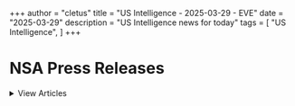 +++ 
author = "cletus"
title = "US Intelligence - 2025-03-29 - EVE"
date = "2025-03-29"
description = "US Intelligence news for today"
tags = [
    "US Intelligence",
]
+++

# NSA Press Releases

<details>
<summary>View Articles</summary>
<br>

<input type='checkbox' name='article_1' value='https://www.nsa.gov/Press-Room/Press-Releases-Statements/' /> 1 - <a href='https://www.google.com/search?q=www.nsa.gov+Central+Intelligence+AgencyCentral+Intelligence+Agency' target='_blank' rel='noopener noreferrer'>Search - </a> <a href='https://12ft.io/https://www.nsa.gov/Press-Room/Press-Releases-Statements/' target='_blank' rel='noopener noreferrer'>Central Intelligence AgencyCentral Intelligence Agency</a><br>

<input type='checkbox' name='article_2' value='https://www.nsa.gov/Press-Room/Press-Releases-Statements/stories/story/dcia-welcomes-liz-lyons-as-director-of-public-affairs/' /> 2 - <a href='https://www.google.com/search?q=www.nsa.gov+DCIA+Welcomes+Liz+Lyons+as+Director+of+Public+AffairsPublished+February+18%2C+2025' target='_blank' rel='noopener noreferrer'>Search - </a> <a href='https://12ft.io/https://www.nsa.gov/Press-Room/Press-Releases-Statements/stories/story/dcia-welcomes-liz-lyons-as-director-of-public-affairs/' target='_blank' rel='noopener noreferrer'>DCIA Welcomes Liz Lyons as Director of Public AffairsPublished February 18, 2025</a><br>

<input type='checkbox' name='article_3' value='https://www.nsa.gov/Press-Room/Press-Releases-Statements/stories/story/michael-ellis-sworn-in-as-cia-deputy-director/' /> 3 - <a href='https://www.google.com/search?q=www.nsa.gov+Michael+Ellis+Sworn+in+as+CIA+Deputy+DirectorPublished+February+10%2C+2025' target='_blank' rel='noopener noreferrer'>Search - </a> <a href='https://12ft.io/https://www.nsa.gov/Press-Room/Press-Releases-Statements/stories/story/michael-ellis-sworn-in-as-cia-deputy-director/' target='_blank' rel='noopener noreferrer'>Michael Ellis Sworn in as CIA Deputy DirectorPublished February 10, 2025</a><br>

<input type='checkbox' name='article_4' value='https://www.nsa.gov/Press-Room/Press-Releases-Statements/stories/story/john-ratcliffe-sworn-in-as-cia-director/' /> 4 - <a href='https://www.google.com/search?q=www.nsa.gov+John+Ratcliffe+Sworn+in+as+CIA+DirectorPublished+January+23%2C+2025' target='_blank' rel='noopener noreferrer'>Search - </a> <a href='https://12ft.io/https://www.nsa.gov/Press-Room/Press-Releases-Statements/stories/story/john-ratcliffe-sworn-in-as-cia-director/' target='_blank' rel='noopener noreferrer'>John Ratcliffe Sworn in as CIA DirectorPublished January 23, 2025</a><br>

<input type='checkbox' name='article_5' value='https://www.nsa.gov/Press-Room/Press-Releases-Statements/stories/story/statement-by-director-burns-on-passing-of-president-carter/' /> 5 - <a href='https://www.google.com/search?q=www.nsa.gov+Statement+by+William+J.+Burns+on+Passing+of+President+Jimmy+CarterPublished+December+29%2C+2024' target='_blank' rel='noopener noreferrer'>Search - </a> <a href='https://12ft.io/https://www.nsa.gov/Press-Room/Press-Releases-Statements/stories/story/statement-by-director-burns-on-passing-of-president-carter/' target='_blank' rel='noopener noreferrer'>Statement by William J. Burns on Passing of President Jimmy CarterPublished December 29, 2024</a><br>

<input type='checkbox' name='article_6' value='https://www.nsa.gov/Press-Room/Press-Releases-Statements/stories/story/cia-posts-instructions-in-mandarin-korean-and-farsi-on-how-to-securely-contact-cia/' /> 6 - <a href='https://www.google.com/search?q=www.nsa.gov+CIA+Posts+Instructions+in+Mandarin%2C+Korean%2C+and+Farsi+on+How+to+Securely+Contact+CIAPublished+October+2%2C+2024' target='_blank' rel='noopener noreferrer'>Search - </a> <a href='https://12ft.io/https://www.nsa.gov/Press-Room/Press-Releases-Statements/stories/story/cia-posts-instructions-in-mandarin-korean-and-farsi-on-how-to-securely-contact-cia/' target='_blank' rel='noopener noreferrer'>CIA Posts Instructions in Mandarin, Korean, and Farsi on How to Securely Contact CIAPublished October 2, 2024</a><br>

<input type='checkbox' name='article_7' value='https://www.nsa.gov/Press-Room/Press-Releases-Statements/stories/story/cia-strengthening-response-to-reports-of-sexual-assault-and-sexual-harassment/' /> 7 - <a href='https://www.google.com/search?q=www.nsa.gov+CIA+Strengthening+Response+to+Reports+of+Sexual+Assault+and+Sexual+HarassmentPublished+July+2%2C+2024' target='_blank' rel='noopener noreferrer'>Search - </a> <a href='https://12ft.io/https://www.nsa.gov/Press-Room/Press-Releases-Statements/stories/story/cia-strengthening-response-to-reports-of-sexual-assault-and-sexual-harassment/' target='_blank' rel='noopener noreferrer'>CIA Strengthening Response to Reports of Sexual Assault and Sexual HarassmentPublished July 2, 2024</a><br>

<input type='checkbox' name='article_8' value='https://www.nsa.gov/Press-Room/Press-Releases-Statements/stories/story/cia-honors-fallen-officers-in-annual-ceremony-05-17-2024/' /> 8 - <a href='https://www.google.com/search?q=www.nsa.gov+CIA+Honors+Fallen+Officers+in+Annual+Ceremony+Marking+the+50th+Anniversary+of+the+Memorial+Wall%C3%A2%C2%80%C2%99s+DedicationPublished+May+17%2C+2024' target='_blank' rel='noopener noreferrer'>Search - </a> <a href='https://12ft.io/https://www.nsa.gov/Press-Room/Press-Releases-Statements/stories/story/cia-honors-fallen-officers-in-annual-ceremony-05-17-2024/' target='_blank' rel='noopener noreferrer'>CIA Honors Fallen Officers in Annual Ceremony Marking the 50th Anniversary of the Memorial Wallâs DedicationPublished May 17, 2024</a><br>

<input type='checkbox' name='article_9' value='https://www.nsa.gov/Press-Room/Press-Releases-Statements/stories/story/ic-osint-strategy-rollout/' /> 9 - <a href='https://www.google.com/search?q=www.nsa.gov+IC+OSINT+Strategy+RolloutPublished+March+8%2C+2024' target='_blank' rel='noopener noreferrer'>Search - </a> <a href='https://12ft.io/https://www.nsa.gov/Press-Room/Press-Releases-Statements/stories/story/ic-osint-strategy-rollout/' target='_blank' rel='noopener noreferrer'>IC OSINT Strategy RolloutPublished March 8, 2024</a><br>

<input type='checkbox' name='article_10' value='https://www.nsa.gov/Press-Room/Press-Releases-Statements/stories/story/cia-showcases-tech-business-and-career-opportunities-at-sxsw/' /> 10 - <a href='https://www.google.com/search?q=www.nsa.gov+CIA+Showcases+Tech%2C+Business%2C+and+Career+Opportunities+at+SXSWPublished+March+7%2C+2024' target='_blank' rel='noopener noreferrer'>Search - </a> <a href='https://12ft.io/https://www.nsa.gov/Press-Room/Press-Releases-Statements/stories/story/cia-showcases-tech-business-and-career-opportunities-at-sxsw/' target='_blank' rel='noopener noreferrer'>CIA Showcases Tech, Business, and Career Opportunities at SXSWPublished March 7, 2024</a><br>

<input type='checkbox' name='article_11' value='https://www.nsa.gov/Press-Room/Press-Releases-Statements/stories/story/cia-names-juliane-gallina-as-deputy-director-for-digital-innovation/' /> 11 - <a href='https://www.google.com/search?q=www.nsa.gov+CIA+Names+Juliane+Gallina+as+Deputy+Director+for+Digital+InnovationPublished+February+7%2C+2024' target='_blank' rel='noopener noreferrer'>Search - </a> <a href='https://12ft.io/https://www.nsa.gov/Press-Room/Press-Releases-Statements/stories/story/cia-names-juliane-gallina-as-deputy-director-for-digital-innovation/' target='_blank' rel='noopener noreferrer'>CIA Names Juliane Gallina as Deputy Director for Digital InnovationPublished February 7, 2024</a><br>

<input type='checkbox' name='article_12' value='https://www.nsa.gov/Press-Room/Press-Releases-Statements/stories/story/statement-by-william-j-burns-on-the-passing-of-senator-dianne-feinstein/' /> 12 - <a href='https://www.google.com/search?q=www.nsa.gov+Statement+by+William+J.+Burns+on+the+Passing+of+Senator+Dianne+FeinsteinPublished+September+29%2C+2023' target='_blank' rel='noopener noreferrer'>Search - </a> <a href='https://12ft.io/https://www.nsa.gov/Press-Room/Press-Releases-Statements/stories/story/statement-by-william-j-burns-on-the-passing-of-senator-dianne-feinstein/' target='_blank' rel='noopener noreferrer'>Statement by William J. Burns on the Passing of Senator Dianne FeinsteinPublished September 29, 2023</a><br>

<input type='checkbox' name='article_13' value='https://www.nsa.gov/Press-Room/Press-Releases-Statements/stories/story/statement-by-cia-director-william-j-burns-on-invitation-to-join-cabinet/' /> 13 - <a href='https://www.google.com/search?q=www.nsa.gov+Statement+By+CIA+Director+William+J.+Burns+on+Invitation+to+Join+CabinetPublished+July+21%2C+2023' target='_blank' rel='noopener noreferrer'>Search - </a> <a href='https://12ft.io/https://www.nsa.gov/Press-Room/Press-Releases-Statements/stories/story/statement-by-cia-director-william-j-burns-on-invitation-to-join-cabinet/' target='_blank' rel='noopener noreferrer'>Statement By CIA Director William J. Burns on Invitation to Join CabinetPublished July 21, 2023</a><br>

<input type='checkbox' name='article_14' value='https://www.nsa.gov/Press-Room/Press-Releases-Statements/resources/csi/' /> 14 - <a href='https://www.google.com/search?q=www.nsa.gov+Center+for+the+Study+of+Intelligence+%28CSI%29' target='_blank' rel='noopener noreferrer'>Search - </a> <a href='https://12ft.io/https://www.nsa.gov/Press-Room/Press-Releases-Statements/resources/csi/' target='_blank' rel='noopener noreferrer'>Center for the Study of Intelligence (CSI)</a><br>

<input type='checkbox' name='article_15' value='https://www.nsa.gov/Press-Room/Press-Releases-Statements/identify-and-arrest/287g' /> 15 - <a href='https://www.google.com/search?q=www.nsa.gov+Immigration+Authority+Delegation+Program+287%28g%29' target='_blank' rel='noopener noreferrer'>Search - </a> <a href='https://12ft.io/https://www.nsa.gov/Press-Room/Press-Releases-Statements/identify-and-arrest/287g' target='_blank' rel='noopener noreferrer'>Immigration Authority Delegation Program 287(g)</a><br>

<input type='checkbox' name='article_16' value='https://www.nsa.gov/Press-Room/Press-Releases-Statements/check-in' /> 16 - <a href='https://www.google.com/search?q=www.nsa.gov+Learn+more+abouthow+to+check+inwith+a+localICE+office' target='_blank' rel='noopener noreferrer'>Search - </a> <a href='https://12ft.io/https://www.nsa.gov/Press-Room/Press-Releases-Statements/check-in' target='_blank' rel='noopener noreferrer'>Learn more abouthow to check inwith a localICE office</a><br>

<input type='checkbox' name='article_17' value='https://www.nsa.gov/Press-Room/Press-Releases-Statements/about-ice/hsi/priorities/upholding-fairness-in-global-trade' /> 17 - <a href='https://www.google.com/search?q=www.nsa.gov+Upholding+Fairness+in+Global+Trade' target='_blank' rel='noopener noreferrer'>Search - </a> <a href='https://12ft.io/https://www.nsa.gov/Press-Room/Press-Releases-Statements/about-ice/hsi/priorities/upholding-fairness-in-global-trade' target='_blank' rel='noopener noreferrer'>Upholding Fairness in Global Trade</a><br>

<input type='checkbox' name='article_18' value='https://www.nsa.gov/Press-Room/Press-Releases-Statements/news/releases/ice-denver-removes-man-wanted-el-salvador' /> 18 - <a href='https://www.google.com/search?q=www.nsa.gov+ICE+Denver+removes+man+wanted+in+El+Salvador' target='_blank' rel='noopener noreferrer'>Search - </a> <a href='https://12ft.io/https://www.nsa.gov/Press-Room/Press-Releases-Statements/news/releases/ice-denver-removes-man-wanted-el-salvador' target='_blank' rel='noopener noreferrer'>ICE Denver removes man wanted in El Salvador</a><br>

<input type='checkbox' name='article_19' value='https://www.nsa.gov/Press-Room/Press-Releases-Statements/news/releases/ice-arrests-illegal-mexican-national-involved-2014-vehicular-homicide-13-year-old' /> 19 - <a href='https://www.google.com/search?q=www.nsa.gov+ICE+arrests+illegal+Mexican+national+involved+in+2014+vehicular+homicide+of+13-year-old+girl' target='_blank' rel='noopener noreferrer'>Search - </a> <a href='https://12ft.io/https://www.nsa.gov/Press-Room/Press-Releases-Statements/news/releases/ice-arrests-illegal-mexican-national-involved-2014-vehicular-homicide-13-year-old' target='_blank' rel='noopener noreferrer'>ICE arrests illegal Mexican national involved in 2014 vehicular homicide of 13-year-old girl</a><br>

<input type='checkbox' name='article_20' value='https://www.nsa.gov/Press-Room/Press-Releases-Statements/news/releases/father-son-arrested-fentanyl-trafficking-gun-sales-and-immigration-violations' /> 20 - <a href='https://www.google.com/search?q=www.nsa.gov+Father%2C+son+arrested+on+fentanyl+trafficking%2C+gun+sales+and+immigration+violations+following+ICE%2C+multiagency+investigation' target='_blank' rel='noopener noreferrer'>Search - </a> <a href='https://12ft.io/https://www.nsa.gov/Press-Room/Press-Releases-Statements/news/releases/father-son-arrested-fentanyl-trafficking-gun-sales-and-immigration-violations' target='_blank' rel='noopener noreferrer'>Father, son arrested on fentanyl trafficking, gun sales and immigration violations following ICE, multiagency investigation</a><br>

<input type='checkbox' name='article_21' value='https://www.nsa.gov/Press-Room/Press-Releases-Statements/news/releases/international-law-enforcement-cooperation-leads-takedown-and-immigration-arrests' /> 21 - <a href='https://www.google.com/search?q=www.nsa.gov+International+law+enforcement+cooperation+leads+to+takedown+and+immigration+arrests+of+alien+smugglers+in+US+and+Brazil' target='_blank' rel='noopener noreferrer'>Search - </a> <a href='https://12ft.io/https://www.nsa.gov/Press-Room/Press-Releases-Statements/news/releases/international-law-enforcement-cooperation-leads-takedown-and-immigration-arrests' target='_blank' rel='noopener noreferrer'>International law enforcement cooperation leads to takedown and immigration arrests of alien smugglers in US and Brazil</a><br>

<input type='checkbox' name='article_22' value='https://www.nsa.gov/Press-Room/Press-Releases-Statements/news/releases/florida-sex-offender-sentenced-15-years-distribution-child-sexual-abuse-material' /> 22 - <a href='https://www.google.com/search?q=www.nsa.gov+Florida+sex+offender+sentenced+to+15+years+for+distribution+of+child+sexual+abuse+material' target='_blank' rel='noopener noreferrer'>Search - </a> <a href='https://12ft.io/https://www.nsa.gov/Press-Room/Press-Releases-Statements/news/releases/florida-sex-offender-sentenced-15-years-distribution-child-sexual-abuse-material' target='_blank' rel='noopener noreferrer'>Florida sex offender sentenced to 15 years for distribution of child sexual abuse material</a><br>

<input type='checkbox' name='article_23' value='https://www.nsa.gov/Press-Room/Press-Releases-Statements/news/releases/multiagency-investigation-results-cartel-del-noreste-leader-sentencing-murder-hire' /> 23 - <a href='https://www.google.com/search?q=www.nsa.gov+Multiagency+investigation+results+in+Cartel+Del+Noreste+leader+sentencing+for+murder-for-hire%2C%C2%A0kidnapping+conspiracies' target='_blank' rel='noopener noreferrer'>Search - </a> <a href='https://12ft.io/https://www.nsa.gov/Press-Room/Press-Releases-Statements/news/releases/multiagency-investigation-results-cartel-del-noreste-leader-sentencing-murder-hire' target='_blank' rel='noopener noreferrer'>Multiagency investigation results in Cartel Del Noreste leader sentencing for murder-for-hire, kidnapping conspiracies</a><br>

<input type='checkbox' name='article_24' value='https://www.nsa.gov/Press-Room/Press-Releases-Statements/news/releases/ice-arizona-multiagency-case-results-nogales-man-sentenced-10-years-prison' /> 24 - <a href='https://www.google.com/search?q=www.nsa.gov+ICE+Arizona%2C+multiagency+case+results+in+Nogales+man+sentenced+to+10+years+in+prison+for+methamphetamine+possession%2C+intent+to+distribute' target='_blank' rel='noopener noreferrer'>Search - </a> <a href='https://12ft.io/https://www.nsa.gov/Press-Room/Press-Releases-Statements/news/releases/ice-arizona-multiagency-case-results-nogales-man-sentenced-10-years-prison' target='_blank' rel='noopener noreferrer'>ICE Arizona, multiagency case results in Nogales man sentenced to 10 years in prison for methamphetamine possession, intent to distribute</a><br>

<input type='checkbox' name='article_25' value='https://www.nsa.gov/Press-Room/Press-Releases-Statements/news/releases/ice-salt-lake-city-removes-foreign-fugitive-sexual-assault-minor' /> 25 - <a href='https://www.google.com/search?q=www.nsa.gov+ICE+Salt+Lake+City+removes+foreign+fugitive+for+sexual+assault+of+minor' target='_blank' rel='noopener noreferrer'>Search - </a> <a href='https://12ft.io/https://www.nsa.gov/Press-Room/Press-Releases-Statements/news/releases/ice-salt-lake-city-removes-foreign-fugitive-sexual-assault-minor' target='_blank' rel='noopener noreferrer'>ICE Salt Lake City removes foreign fugitive for sexual assault of minor</a><br>

<input type='checkbox' name='article_26' value='https://www.nsa.gov/Press-Room/Press-Releases-Statements/news/releases/ice-arrests-72-criminal-aliens-during-week-long-multi-agency-operation-rio-grande' /> 26 - <a href='https://www.google.com/search?q=www.nsa.gov+ICE+arrests+72+criminal+aliens+during+week-long+multi-agency+operation+in+the+Rio+Grande+Valley' target='_blank' rel='noopener noreferrer'>Search - </a> <a href='https://12ft.io/https://www.nsa.gov/Press-Room/Press-Releases-Statements/news/releases/ice-arrests-72-criminal-aliens-during-week-long-multi-agency-operation-rio-grande' target='_blank' rel='noopener noreferrer'>ICE arrests 72 criminal aliens during week-long multi-agency operation in the Rio Grande Valley</a><br>

<input type='checkbox' name='article_27' value='https://www.nsa.gov/Press-Room/Press-Releases-Statements/news/releases/ice-philadelphia-removes-illegal-alien-wanted-murder-ecuador' /> 27 - <a href='https://www.google.com/search?q=www.nsa.gov+ICE+Philadelphia+removes+illegal+alien+wanted+for+murder+to+Ecuador' target='_blank' rel='noopener noreferrer'>Search - </a> <a href='https://12ft.io/https://www.nsa.gov/Press-Room/Press-Releases-Statements/news/releases/ice-philadelphia-removes-illegal-alien-wanted-murder-ecuador' target='_blank' rel='noopener noreferrer'>ICE Philadelphia removes illegal alien wanted for murder to Ecuador</a><br>

<input type='checkbox' name='article_28' value='https://www.nsa.gov/Press-Room/Press-Releases-Statements/news/releases/ice-law-enforcement-partners-arrest-13-illegal-criminal-alien-offenders-during' /> 28 - <a href='https://www.google.com/search?q=www.nsa.gov+ICE%2C+law+enforcement+partners+arrest+13+illegal+criminal+alien+offenders+during+Huntsville+enforcement+operation' target='_blank' rel='noopener noreferrer'>Search - </a> <a href='https://12ft.io/https://www.nsa.gov/Press-Room/Press-Releases-Statements/news/releases/ice-law-enforcement-partners-arrest-13-illegal-criminal-alien-offenders-during' target='_blank' rel='noopener noreferrer'>ICE, law enforcement partners arrest 13 illegal criminal alien offenders during Huntsville enforcement operation</a><br>

<input type='checkbox' name='article_29' value='https://www.nsa.gov/Press-Room/Press-Releases-Statements/news/releases/ice-removes-mexican-fugitive-wanted-family-violence' /> 29 - <a href='https://www.google.com/search?q=www.nsa.gov+ICE+removes+Mexican+fugitive+wanted+for+family+violence' target='_blank' rel='noopener noreferrer'>Search - </a> <a href='https://12ft.io/https://www.nsa.gov/Press-Room/Press-Releases-Statements/news/releases/ice-removes-mexican-fugitive-wanted-family-violence' target='_blank' rel='noopener noreferrer'>ICE removes Mexican fugitive wanted for family violence</a><br>

<input type='checkbox' name='article_30' value='https://www.nsa.gov/Press-Room/Press-Releases-Statements/news/releases/ice-boston-arrests-brazilian-alien-charged-assault-battery-massachusetts' /> 30 - <a href='https://www.google.com/search?q=www.nsa.gov+ICE+Boston+arrests+Brazilian+alien+charged+with+assault%2C+battery+in+Massachusetts' target='_blank' rel='noopener noreferrer'>Search - </a> <a href='https://12ft.io/https://www.nsa.gov/Press-Room/Press-Releases-Statements/news/releases/ice-boston-arrests-brazilian-alien-charged-assault-battery-massachusetts' target='_blank' rel='noopener noreferrer'>ICE Boston arrests Brazilian alien charged with assault, battery in Massachusetts</a><br>

<input type='checkbox' name='article_31' value='https://www.nsa.gov/Press-Room/Press-Releases-Statements/news/releases/ice-houston-removes-guatemalan-fugitive-wanted-criminal-impersonation' /> 31 - <a href='https://www.google.com/search?q=www.nsa.gov+ICE+Houston+removes+Guatemalan+fugitive+wanted+for+criminal+impersonation' target='_blank' rel='noopener noreferrer'>Search - </a> <a href='https://12ft.io/https://www.nsa.gov/Press-Room/Press-Releases-Statements/news/releases/ice-houston-removes-guatemalan-fugitive-wanted-criminal-impersonation' target='_blank' rel='noopener noreferrer'>ICE Houston removes Guatemalan fugitive wanted for criminal impersonation</a><br>

<input type='checkbox' name='article_32' value='https://www.nsa.gov/Press-Room/Press-Releases-Statements/news/releases/ice-boston-arrests-lebanese-alien-charged-assault-battery-sex-crime-massachusetts' /> 32 - <a href='https://www.google.com/search?q=www.nsa.gov+ICE+Boston+arrests+Lebanese+alien+charged+with+assault%2C+battery%2C+sex+crime+in+Massachusetts' target='_blank' rel='noopener noreferrer'>Search - </a> <a href='https://12ft.io/https://www.nsa.gov/Press-Room/Press-Releases-Statements/news/releases/ice-boston-arrests-lebanese-alien-charged-assault-battery-sex-crime-massachusetts' target='_blank' rel='noopener noreferrer'>ICE Boston arrests Lebanese alien charged with assault, battery, sex crime in Massachusetts</a><br>

<input type='checkbox' name='article_33' value='https://www.nsa.gov/Press-Room/Press-Releases-Statements/news/releases/ice-arrests-chinese-national-convicted-illegally-acting-agent-foreign-government' /> 33 - <a href='https://www.google.com/search?q=www.nsa.gov+ICE+arrests+Chinese+national+convicted+of+illegally+acting+as+agent+of+foreign+government' target='_blank' rel='noopener noreferrer'>Search - </a> <a href='https://12ft.io/https://www.nsa.gov/Press-Room/Press-Releases-Statements/news/releases/ice-arrests-chinese-national-convicted-illegally-acting-agent-foreign-government' target='_blank' rel='noopener noreferrer'>ICE arrests Chinese national convicted of illegally acting as agent of foreign government</a><br>

<input type='checkbox' name='article_34' value='https://www.nsa.gov/Press-Room/Press-Releases-Statements/news/releases/ice-arrests-brazilian-national-convicted-drug-trafficking-home-country' /> 34 - <a href='https://www.google.com/search?q=www.nsa.gov+ICE+arrests+Brazilian+national+convicted+of+drug+trafficking+in+home+country' target='_blank' rel='noopener noreferrer'>Search - </a> <a href='https://12ft.io/https://www.nsa.gov/Press-Room/Press-Releases-Statements/news/releases/ice-arrests-brazilian-national-convicted-drug-trafficking-home-country' target='_blank' rel='noopener noreferrer'>ICE arrests Brazilian national convicted of drug trafficking in home country</a><br>

<input type='checkbox' name='article_35' value='https://www.nsa.gov/Press-Room/Press-Releases-Statements/news/releases/ice-newark-investigation-leads-conviction-pennsylvania-man-conspiring-distribute' /> 35 - <a href='https://www.google.com/search?q=www.nsa.gov+ICE+Newark+investigation+leads+to+conviction+of+Pennsylvania+man+for+conspiring+to+distribute+cocaine' target='_blank' rel='noopener noreferrer'>Search - </a> <a href='https://12ft.io/https://www.nsa.gov/Press-Room/Press-Releases-Statements/news/releases/ice-newark-investigation-leads-conviction-pennsylvania-man-conspiring-distribute' target='_blank' rel='noopener noreferrer'>ICE Newark investigation leads to conviction of Pennsylvania man for conspiring to distribute cocaine</a><br>

<input type='checkbox' name='article_36' value='https://www.nsa.gov/Press-Room/Press-Releases-Statements/news/releases/ice-partners-rapid-response-locate-suspect-newark-airport-attempting-flee-us' /> 36 - <a href='https://www.google.com/search?q=www.nsa.gov+ICE%2C+partners%E2%80%99+rapid+response+locate+suspect+at+Newark+airport+attempting+to+flee+the+US' target='_blank' rel='noopener noreferrer'>Search - </a> <a href='https://12ft.io/https://www.nsa.gov/Press-Room/Press-Releases-Statements/news/releases/ice-partners-rapid-response-locate-suspect-newark-airport-attempting-flee-us' target='_blank' rel='noopener noreferrer'>ICE, partners’ rapid response locate suspect at Newark airport attempting to flee the US</a><br>

<input type='checkbox' name='article_37' value='https://www.nsa.gov/Press-Room/Press-Releases-Statements/news/releases/driver-second-human-smuggling-vehicle-involved-2021-southwest-texas-incident' /> 37 - <a href='https://www.google.com/search?q=www.nsa.gov+Driver+of+second+human+smuggling+vehicle+involved+in+2021+Southwest+Texas+incident+sentenced+to+10+years+in+federal+prison+following+ICE+Del+Rio+and+federal+partner+investigation' target='_blank' rel='noopener noreferrer'>Search - </a> <a href='https://12ft.io/https://www.nsa.gov/Press-Room/Press-Releases-Statements/news/releases/driver-second-human-smuggling-vehicle-involved-2021-southwest-texas-incident' target='_blank' rel='noopener noreferrer'>Driver of second human smuggling vehicle involved in 2021 Southwest Texas incident sentenced to 10 years in federal prison following ICE Del Rio and federal partner investigation</a><br>

<input type='checkbox' name='article_38' value='https://www.nsa.gov/Press-Room/Press-Releases-Statements/news/releases/ice-arrests-brazilian-national-selling-fake-social-security-cards-and-green-cards' /> 38 - <a href='https://www.google.com/search?q=www.nsa.gov+ICE+arrests+Brazilian+national+for+selling+fake+Social+Security+cards+and+green+cards' target='_blank' rel='noopener noreferrer'>Search - </a> <a href='https://12ft.io/https://www.nsa.gov/Press-Room/Press-Releases-Statements/news/releases/ice-arrests-brazilian-national-selling-fake-social-security-cards-and-green-cards' target='_blank' rel='noopener noreferrer'>ICE arrests Brazilian national for selling fake Social Security cards and green cards</a><br>

<input type='checkbox' name='article_39' value='https://www.nsa.gov/Press-Room/Press-Releases-Statements/news/releases/ice-san-franciso-and-partners-take-transnational-criminal-streets-california' /> 39 - <a href='https://www.google.com/search?q=www.nsa.gov+ICE+San+Franciso+and+partners+take+transnational+criminal+off+the+streets+in+California' target='_blank' rel='noopener noreferrer'>Search - </a> <a href='https://12ft.io/https://www.nsa.gov/Press-Room/Press-Releases-Statements/news/releases/ice-san-franciso-and-partners-take-transnational-criminal-streets-california' target='_blank' rel='noopener noreferrer'>ICE San Franciso and partners take transnational criminal off the streets in California</a><br>

<input type='checkbox' name='article_40' value='https://www.nsa.gov/Press-Room/Press-Releases-Statements/news/releases/dhs-ice-and-interagency-enforcement-arrest-and-extradite-honduran-criminal-alien' /> 40 - <a href='https://www.google.com/search?q=www.nsa.gov+DHS%2C+ICE%2C+and+interagency+enforcement+arrest+and+extradite+Honduran+criminal+alien' target='_blank' rel='noopener noreferrer'>Search - </a> <a href='https://12ft.io/https://www.nsa.gov/Press-Room/Press-Releases-Statements/news/releases/dhs-ice-and-interagency-enforcement-arrest-and-extradite-honduran-criminal-alien' target='_blank' rel='noopener noreferrer'>DHS, ICE, and interagency enforcement arrest and extradite Honduran criminal alien</a><br>

<input type='checkbox' name='article_41' value='https://www.nsa.gov/Press-Room/Press-Releases-Statements/news/releases/ice-law-enforcement-partners-arrest-370-alien-offenders-during-enhanced-operation' /> 41 - <a href='https://www.google.com/search?q=www.nsa.gov+ICE%2C+law+enforcement+partners+arrest+370+alien+offenders+during+enhanced+operation+in+Massachusetts' target='_blank' rel='noopener noreferrer'>Search - </a> <a href='https://12ft.io/https://www.nsa.gov/Press-Room/Press-Releases-Statements/news/releases/ice-law-enforcement-partners-arrest-370-alien-offenders-during-enhanced-operation' target='_blank' rel='noopener noreferrer'>ICE, law enforcement partners arrest 370 alien offenders during enhanced operation in Massachusetts</a><br>

<input type='checkbox' name='article_42' value='https://www.nsa.gov/Press-Room/Press-Releases-Statements/news/releases/ice-federal-partner-investigation-results-2-men-convicted-1-extradited-guatemala-role' /> 42 - <a href='https://www.google.com/search?q=www.nsa.gov+ICE%2C+federal+partner+investigation+results+in+2+men+convicted%2C+1+extradited+from+Guatemala+for+role+in+2022+San+Antonio+alien+smuggling+mass+casualty+incident' target='_blank' rel='noopener noreferrer'>Search - </a> <a href='https://12ft.io/https://www.nsa.gov/Press-Room/Press-Releases-Statements/news/releases/ice-federal-partner-investigation-results-2-men-convicted-1-extradited-guatemala-role' target='_blank' rel='noopener noreferrer'>ICE, federal partner investigation results in 2 men convicted, 1 extradited from Guatemala for role in 2022 San Antonio alien smuggling mass casualty incident</a><br>

<input type='checkbox' name='article_43' value='https://www.nsa.gov/Press-Room/Press-Releases-Statements/multimedia#useGuide' /> 43 - <a href='https://www.google.com/search?q=www.nsa.gov+Information+on+Photo%2C+Video+and+Audio+Use+Guidelines' target='_blank' rel='noopener noreferrer'>Search - </a> <a href='https://12ft.io/https://www.nsa.gov/Press-Room/Press-Releases-Statements/multimedia#useGuide' target='_blank' rel='noopener noreferrer'>Information on Photo, Video and Audio Use Guidelines</a><br>

<input type='checkbox' name='article_44' value='https://www.nsa.gov/Press-Room/Press-Releases-Statements/arson/advanced-fire-and-arson-training-complex' /> 44 - <a href='https://www.google.com/search?q=www.nsa.gov+Certified+fire+and+arson+training' target='_blank' rel='noopener noreferrer'>Search - </a> <a href='https://12ft.io/https://www.nsa.gov/Press-Room/Press-Releases-Statements/arson/advanced-fire-and-arson-training-complex' target='_blank' rel='noopener noreferrer'>Certified fire and arson training</a><br>

<input type='checkbox' name='article_45' value='https://www.nsa.gov/Press-Room/Press-Releases-Statements/alcohol-tobacco/prevent-all-cigarette-trafficking-pact-act' /> 45 - <a href='https://www.google.com/search?q=www.nsa.gov+Prevent+all+cigarette+trafficking+%28PACT%29+act' target='_blank' rel='noopener noreferrer'>Search - </a> <a href='https://12ft.io/https://www.nsa.gov/Press-Room/Press-Releases-Statements/alcohol-tobacco/prevent-all-cigarette-trafficking-pact-act' target='_blank' rel='noopener noreferrer'>Prevent all cigarette trafficking (PACT) act</a><br>

<input type='checkbox' name='article_46' value='https://www.nsa.gov/Press-Room/Press-Releases-Statements/alcohol-tobacco/prevent-all-cigarette-trafficking-pact-act/tobacco-sellers-reporting-shipping-and-tax-compliance-requirements' /> 46 - <a href='https://www.google.com/search?q=www.nsa.gov+Reporting%2C+shipping+and+tax+compliance+requirements' target='_blank' rel='noopener noreferrer'>Search - </a> <a href='https://12ft.io/https://www.nsa.gov/Press-Room/Press-Releases-Statements/alcohol-tobacco/prevent-all-cigarette-trafficking-pact-act/tobacco-sellers-reporting-shipping-and-tax-compliance-requirements' target='_blank' rel='noopener noreferrer'>Reporting, shipping and tax compliance requirements</a><br>

<input type='checkbox' name='article_47' value='https://www.nsa.gov/Press-Room/Press-Releases-Statements/alcohol-tobacco/contraband-cigarette-trafficking-act' /> 47 - <a href='https://www.google.com/search?q=www.nsa.gov+Contraband+Cigarette+Trafficking+Act+%28CCTA%29' target='_blank' rel='noopener noreferrer'>Search - </a> <a href='https://12ft.io/https://www.nsa.gov/Press-Room/Press-Releases-Statements/alcohol-tobacco/contraband-cigarette-trafficking-act' target='_blank' rel='noopener noreferrer'>Contraband Cigarette Trafficking Act (CCTA)</a><br>

<input type='checkbox' name='article_48' value='https://www.nsa.gov/Press-Room/Press-Releases-Statements/alcohol-tobacco/contraband-cigarette-trafficking-act/contraband-cigarette-trafficking-act-ccta-reporting-compliance-and-tax-requirements' /> 48 - <a href='https://www.google.com/search?q=www.nsa.gov+CCTA+Reporting%2C+Compliance+and+Tax+Requirements' target='_blank' rel='noopener noreferrer'>Search - </a> <a href='https://12ft.io/https://www.nsa.gov/Press-Room/Press-Releases-Statements/alcohol-tobacco/contraband-cigarette-trafficking-act/contraband-cigarette-trafficking-act-ccta-reporting-compliance-and-tax-requirements' target='_blank' rel='noopener noreferrer'>CCTA Reporting, Compliance and Tax Requirements</a><br>

</details>

